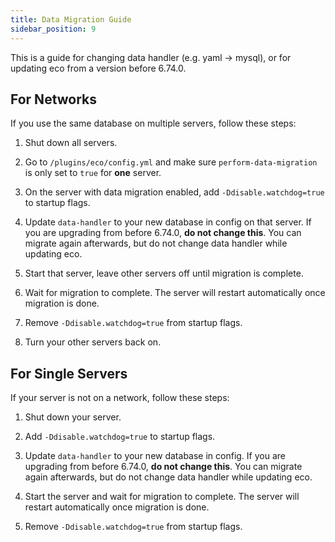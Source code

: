 ```yaml
---
title: Data Migration Guide
sidebar_position: 9
---
```


This is a guide for changing data handler (e.g. yaml -> mysql), or for updating eco from a version before 6.74.0.

## For Networks

If you use the same database on multiple servers, follow these steps:

1) Shut down all servers.

2) Go to `/plugins/eco/config.yml` and make sure `perform-data-migration` is only set to `true` for **one** server.

3) On the server with data migration enabled, add `-Ddisable.watchdog=true` to startup flags.

4) Update `data-handler` to your new database in config on that server. If you are upgrading from before 6.74.0, **do not change this**. You can migrate again afterwards, but do not change data handler while updating eco.

5) Start that server, leave other servers off until migration is complete.

6) Wait for migration to complete. The server will restart automatically once migration is done.

7) Remove `-Ddisable.watchdog=true` from startup flags.

8) Turn your other servers back on.

## For Single Servers

If your server is not on a network, follow these steps:

1) Shut down your server.

2) Add `-Ddisable.watchdog=true` to startup flags.

3) Update `data-handler` to your new database in config. If you are upgrading from before 6.74.0, **do not change this**. You can migrate again afterwards, but do not change data handler while updating eco.

4) Start the server and wait for migration to complete. The server will restart automatically once migration is done.

5) Remove `-Ddisable.watchdog=true` from startup flags.
